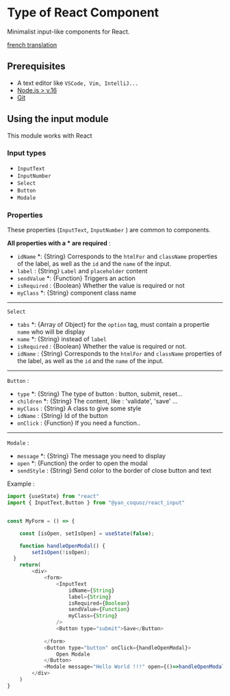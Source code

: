 # Type of React Component

Minimalist input-like components for React.

[french translation](README_fr.md)

## Prerequisites

- A text editor like `VSCode, Vim, IntelliJ...`
- [Node.js > v.16](https://nodejs.org/en/)
- [Git](https://git-scm.com/)

## Using the input module

This module works with React

### Input types

- `InputText`
- `InputNumber`
- `Select`
- `Button`
- `Modale`

### Properties

These properties (`InputText`, `InputNumber` ) are common to components.

**All properties with a * are required** :

- `idName` *: {String} Corresponds to the `htmlFor` and `className` properties of the label, as well as the `id` and the `name` of the input.
- `label` : {String} `Label` and `placeholder` content
- `sendValue` *: {Function} Triggers an action
- `isRequired` : {Boolean} Whether the value is required or not
- `myClass` *: {String} component class name

---

`Select`

- `tabs` *: {Array of Object} for the `option` tag, must contain a propertie `name` who will be display
- `name` *: {String} instead of `label`
- `isRequired` : {Boolean} Whether the value is required or not.
- `idName` : {String} Corresponds to the `htmlFor` and `className` properties of the label, as well as the `id` and the `name` of the input.

---

`Button` :

- `type` *: {String} The type of button : button, submit, reset...
- `children` *: {String} The content, like : 'validate', 'save' ...
- `myClass` : {String} A class to give some style
- `idName` : {String} Id of the button
- `onClick` : {Function} If you need a function..

---

`Modale` :

- `message` *: {String} The message you need to display
- `open` *: {Function} the order to open the modal
- `sendStyle` : {String} Send color to the border of close button and text

Example :

```javascript
import {useState} from "react"
import { InputText,Button } from "@yan_coquoz/react_input"


const MyForm = () => {

    const [isOpen, setIsOpen] = useState(false);

    function handleOpenModal() {
        setIsOpen(!isOpen);
  }
    return(
        <div>
            <form>
                <InputText 
                    idName={String} 
                    label={String} 
                    isRequired={Boolean} 
                    sendValue={Function} 
                    myClass={String} 
                />
                <Button type="submit">Save</Button>
         
            </form>
            <Button type="button" onClick={handleOpenModal}>
                Open Modale
            </Button>
            <Modale message="Hello World !!!" open={()=>handleOpenModal()} sendStyle={"#F0F"} />
        </div>
    )
}
```
